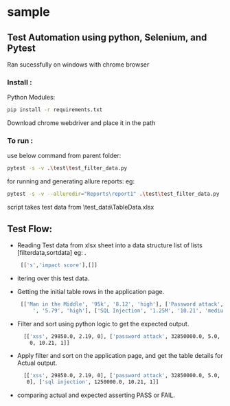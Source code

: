# sample

## Test Automation using python, Selenium, and Pytest
Ran sucessfully on windows with chrome browser

### Install :
Python Modules:
```bash
pip install -r requirements.txt
```
Download chrome webdriver and place it in the path
### To run :
use below command from parent folder:
```bash
pytest -s -v .\test\test_filter_data.py 
```

for running and  generating allure reports:
eg: 
```bash
pytest -s -v --alluredir="Reports\report1" .\test\test_filter_data.py 
```
script takes test data from 
\test_data\TableData.xlsx

## Test Flow:

- Reading Test data from xlsx sheet into a data structure list of lists   [filterdata,sortdata]  eg:  .
     ```bash
      [['s','impact score'],[]]
     ```
- itering over this test data.

- Getting the initial table rows in the application page.
     ```bash
      [['Man in the Middle', '95k', '8.12', 'high'], ['Password attack', '32.85M', '5', 'low'], ['Phishing', '25.12M', '7.18', 'low'], ['Session hijack', '9024
          ', '5.79', 'high'], ['SQL Injection', '1.25M', '10.21', 'medium'], ['XSS', '29850', '2.19', 'low']]
     ```
- Filter and sort using python logic to get the expected output.
    ```bash
      [['xss', 29850.0, 2.19, 0], ['password attack', 32850000.0, 5.0, 0], ['session hijack', 9024.0, 5.79, 2], ['phishing', 25120000.0, 7.18, 0], ['sql injection', 1250000.
        0, 10.21, 1]]
     ```
- Apply filter and sort on the application page, and get the table details for Actual output.
    ```bash
      [['xss', 29850.0, 2.19, 0], ['password attack', 32850000.0, 5.0, 0], ['session hijack', 9024.0, 5.79, 2], ['phishing', 25120000.0, 7.18,
       0], ['sql injection', 1250000.0, 10.21, 1]]
     ```
- comparing actual and expected asserting PASS or FAIL.


